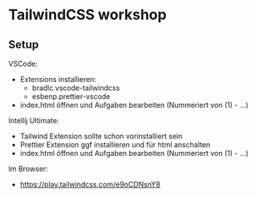 # TailwindCSS workshop

## Setup

VSCode:

- Extensions installieren:
  - bradlc.vscode-tailwindcss
  - esbenp.prettier-vscode
- index.html öffnen und Aufgaben bearbeiten (Nummeriert von (1) - ...)

Intellij Ultimate:

- Tailwind Extension sollte schon vorinstalliert sein
- Prettier Extension ggf installieren und für html anschalten
- index.html öffnen und Aufgaben bearbeiten (Nummeriert von (1) - ...)

Im Browser:

- https://play.tailwindcss.com/e9oCDNsnY8


